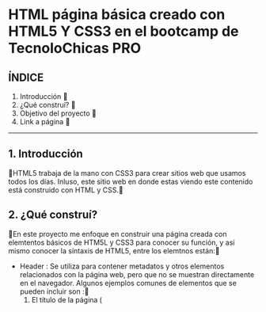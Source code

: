 # HTML página básica creado con HTML5 Y CSS3 en el bootcamp de TecnoloChicas PRO

## ÍNDICE

1. Introducción 🧁
2. ¿Qué construí? 🍡
3. Objetivo del proyecto 🥤
4. Link a página 🍭

****
## 1. Introducción
🍥HTML5 trabaja de la mano con CSS3 para crear sitios web que usamos todos los días. Inluso, este sitio web en donde estas viendo este contenido está construido con HTML y CSS.🍥

## 2. ¿Qué construí?
🌸En este proyecto me enfoque en construir una página creada con elemtentos básicos de HTM5L y CSS3 para conocer su función, y así mismo conocer la síntaxis de HTML5, entre los elemtnos están:🌸

* Header : Se utiliza para contener metadatos y otros elementos relacionados con la página web, pero que no se muestran directamente en el navegador. Algunos ejemplos comunes de elementos que se pueden incluir son :🧁
  1. El título de la página (<title>)
  2. Enlaces a hojas de estilo (<link>)
  3. Scripts (<script>)
  4. Metadatos (<meta>)
 etc. El contenido dentro de <head> proporciona información adicional sobre la página y ayuda a los motores de búsqueda y navegadores a interpretarla correctamente.
* Main : Se utiliza para envolver el contenido principal de una página web. Representa la sección principal de contenido dentro de <body>. En general, <main> se utiliza para identificar el contenido central o el tema principal de una página. Normalmente, solo debería haber un elemento <main> en una página y no se debe anidar dentro de otros elementos de sección como <article>, <section> o <aside>.🌸
* Body : Define el contenido principal de una página web. Contiene todos los elementos visibles que se mostrarán en el navegador, como texto, imágenes, enlaces, formularios, etc. Solo puede haber un elemento <body> en un documento HTML y se coloca dentro del elemento <html>. Es el área principal donde los usuarios interactúan con el contenido de la página.🧁
* Footer: Se utiliza para definir la sección de pie de página de una página web. Se coloca generalmente al final de <body> y se utiliza para mostrar información de contacto, enlaces relacionados, derechos de autor, términos de uso, políticas de privacidad, etc. El contenido dentro de <footer> es común a todo el sitio web o a una sección específica y no es tan prominente como el contenido principal de la página.🌸

## 3. Objetivo del proyecto
🍡Aprender a utilizar los elemtnos básicos de HTML5 y CSS3 como:🍡
+Fuentes
+Bordes a imágenes
+Tamaño de imágenes
+Listas desordenadas y ordenadas
+Enlaces

## 4. Link a demo
🌸Aquí puedes visualizar la página web: [Página Web Básica]([https://cerulean-cendol-1860e5.netlify.app](https://fabulous-cajeta-c864f0.netlify.app)https://fabulous-cajeta-c864f0.netlify.app)🧁
